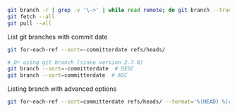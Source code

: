 ```sh
git branch -r | grep -v '\->' | while read remote; do git branch --track "${remote#origin/}" "$remote"; done
git fetch --all
git pull --all
```


List git branches with commit date

```sh
git for-each-ref --sort=-committerdate refs/heads/

# Or using git branch (since version 2.7.0)
git branch --sort=-committerdate  # DESC
git branch --sort=committerdate  # ASC
```


Listing branch with advanced options 

```sh
git for-each-ref --sort=committerdate refs/heads/ --format='%(HEAD) %(color:yellow)%(refname:short)%(color:reset) - %(color:red)%(objectname:short)%(color:reset) - %(contents:subject) - %(authorname) (%(color:green)%(committerdate:relative)%(color:reset))'
```
